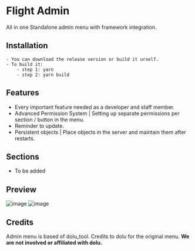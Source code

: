 # Flight Admin

All in one Standalone admin menu with framework integration.

## Installation

    - You can download the release version or build it urself.
    - To build it:
        - step 1: yarn
        - step 2: yarn build

## Features

- Every important feature needed as a developer and staff member.
- Advanced Permission System | Setting up separate permissions per section / button in the menu.
- Reminder to update.
- Persistent objects | Place objects in the server and maintain them after restarts.

## Sections

- To be added

## Preview

![image](https://user-images.githubusercontent.com/72066035/222713790-a4a42b9e-9bbc-44ce-afc8-87a7d6575aad.png)
![image](https://user-images.githubusercontent.com/72066035/222713809-5b82b318-c2d3-483a-b560-04ac97d39f22.png)


## Credits

Admin menu is based of dolu_tool. Credits to dolu for the original menu.
**We are not involved or affiliated with dolu.**
